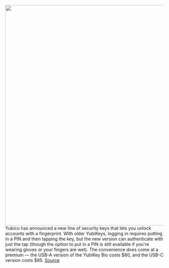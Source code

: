 <img src='https://cdn.vox-cdn.com/thumbor/Pb1L0u_7UVLVeRgoU8gB6S0DhbY=/0x0:1000x1000/1200x800/filters:focal(420x420:580x580)/cdn.vox-cdn.com/uploads/chorus_image/image/69955614/bio_comp_use.0.jpg' width='700px' /><br/>
Yubico has announced a new line of security keys that lets you unlock accounts with a fingerprint. With older YubiKeys, logging in requires putting in a PIN and then tapping the key, but the new version can authenticate with just the tap (though the option to put in a PIN is still available if you're wearing gloves or your fingers are wet). The convenience does come at a premium — the USB-A version of the YubiKey Bio costs $80, and the USB-C version costs $85.
<a href='https://www.theverge.com/2021/10/5/22710987/yubikey-fido-biometric-fingerprint-reader-usb-c-a'> Source <a/>
